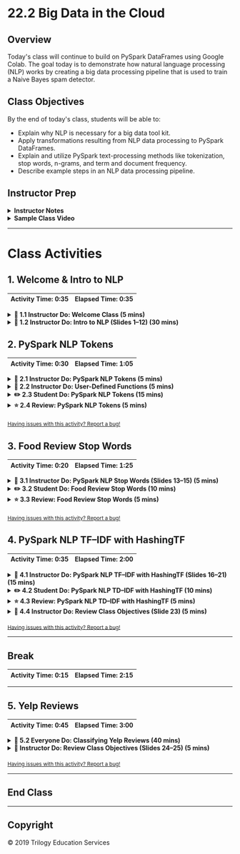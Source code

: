 # 22.2 Big Data in the Cloud

## Overview

Today's class will continue to build on PySpark DataFrames using Google Colab. The goal today is to demonstrate how natural language processing (NLP) works by creating a big data processing pipeline that is used to train a Naive Bayes spam detector.

## Class Objectives

By the end of today's class, students will be able to:

* Explain why NLP is necessary for a big data tool kit.
* Apply transformations resulting from NLP data processing to PySpark DataFrames.
* Explain and utilize PySpark text-processing methods like tokenization, stop words, n-grams, and term and document frequency.
* Describe example steps in an NLP data processing pipeline.

## Instructor Prep

<details>
  <summary><strong>Instructor Notes</summary></strong>

* Today's class is a lot of fun! Students are introduced to natural language processing (NLP) and will learn about the bag-of-words model.

* Students should feel comfortable with PySpark DataFrames, which are similar to Pandas DataFrames. However, many NLP concepts will be new to them. The Naive Bayes model in the final activity may also be challenging for some students. It is important to reassure them that this is an advanced model, but it follows the familiar `model, fit, predict` pattern that they have seen previously.

* Today's class introduces the concept of natural language processing in the context of PySpark and PySpark-ML. The lesson builds up to a final activity that illustrates a real-world, big data processing pipeline.

* Please reference our [Student FAQ](../../../05-Instructor-Resources/README.md#unit-22-big-data) for answers to questions frequently asked by students of this program. If you have any recommendations for additional questions, feel free to log an issue or a pull request with your desired additions.

* Lastly, as a reminder these slideshows are for instructor use only - when distributing slides to students, please first export the slides to a PDF file. You may then distribute the PDF file through Slack.

</details>

<details>
  <summary><strong>Sample Class Video</summary></strong>

View an example class lecture here: [Class Video](https://codingbootcamp.hosted.panopto.com/Panopto/Pages/Viewer.aspx?id=e9c85e44-bf16-4c48-ab0b-ab1e0184d1ba&query=22.2%20big%20data). (Note that this video may not reflect the latest lesson plan.)

</details>

- - -

# Class Activities

## 1. Welcome & Intro to NLP

| Activity Time:       0:35 |  Elapsed Time:      0:35  |
|---------------------------|---------------------------|

<details>
  <summary><strong> 📣 1.1 Instructor Do: Welcome Class (5 mins)</summary></strong>

Welcome the class and explain that today's lesson will focus on how to use PySpark to create data pipelines and run natural language processing on a dataset.

</details>

<details>
  <summary><strong> 📣 1.2 Instructor Do: Intro to NLP (Slides 1–12) (30 mins)</summary></strong>

* Today's class will introduce natural language processing through the use of PySpark and PySpark-ML.

* Open the [slideshow](https://drive.google.com/open?id=1toe_YSFfVseia0qDoSK7EN8cqtXjHMjppL5z0DfJbjc) for this lesson and review the goals for today's class. (Slide 2)

* Cover the following points as you review the slides with the class. Be sure to connect NLP with big data by highlighting its potential to organize, classify, and process large amounts of textual data.

  * Natural language processing is a field focused on the goal of having computers interact with (understand and generate) natural (human) language. (Slide 4)

  * Many current technologies use NLP with varying degrees of success.

    * For example, NLP does a decent job of spam filtering, spell-checking, and identifying parts of speech, but it is less accurate when it comes to sentiment analysis and language translation.

    * NLP doesn't yet allow a sustained conversation with a virtual assistant like Siri or Alexa. (Slide 5)

  * NLP holds a lot of potential when applied to big data because of the massive amounts of textual data in almost every industry. NLP can aid in classifying text, extracting information, and summarizing documents. (Slides 6–7)

  * The intricacies of language pose immense challenges for NLP. (Slides 8–9)

  * To make textual information readable to a computer, several steps are often used in a pipeline in which each level builds on the last. (Slide 10)

  * After sentence segmentation, a typical next step in an NLP pipeline is tokenization.

    * Tokenization can be low level, splitting words or sentences, or high level, determining if two or more words should be grouped together.

    * In the next example, we will use PySpark to achieve low-level tokenization of sentences. (Slide 10)

  * Tokenization segments the text into a group of characters that have meaning. The text is separated into tokens, which is similar to the  `.split()` method in Python. (Slides 11–12)

* Stop before getting to the Stop Words Removal slide. You will pick the slideshow back up after the following activities on tokenization.

</details>

## 2. PySpark NLP Tokens

| Activity Time:       0:30 |  Elapsed Time:      1:05  |
|---------------------------|---------------------------|

<details>
  <summary><strong> 📣 2.1 Instructor Do: PySpark NLP Tokens (5 mins)</summary></strong>

* Import [nlp_tokens.ipynb](Activities/01-Ins_Pyspark_NLP_Tokens/Solved/nlp_tokens.ipynb) into Colab and run the code.

* Go over the code and be sure to explain the following:

  * Tokenizing, as described by the PySpark documentation, is "the process of taking the text (such as a sentence) and breaking it into individual terms (usually words)."

  * Tokenizing is a method that comes with the PySpark library.

  * A sample DataFrame is created, and the words are tokenized using the  `Tokenizer` function.

  * Using the `transform` method from the tokenizer, turn the DataFrame into a tokenized dataset.

    ![tokenizer](Images/tokenizer.png)

  * A new column is added, with each row tokenized into a list of words.

  * The `show()` method uses `truncated=False` to make sure the whole column is shown.

* Answer any remaining questions before moving on.

</details>

<details>
  <summary><strong> 📣 2.2 Instructor Do: User-Defined Functions (5 mins)</summary></strong>

* Import [udf.ipynb](Activities/02-Ins_UDF/Solved/udf.ipynb) into Colab and run the code.

* Explain that Spark uses user-defined functions (UDFs), which allow Python functions to be passed into SQL. Here, the created function will return the length of each list passed.

* Explain that user-defined functions can be used to add custom output columns. Here, the output is enhanced by returning a token count for each line. Word count can be used as a data point in NLP.

  * Create a DataFrame and the tokenizer function.

    ![udf_df.png](Images/udf_df.png)

  * Create a function that will return the length of a list, and use it to create a user-defined function that returns an integer.

    ![udf_create.png](Images/udf_create.png)

  * The UDF that was defined earlier is passed on the word list in the Words column to form a new column, Tokens.

    ![udf_use.png](Images/udf_use.png)

</details>

<details>
  <summary><strong> ✏️ 2.3 Student Do: PySpark NLP Tokens (15 mins)</summary></strong>

* In this activity, students will create NLP tokens using PySpark.

* **Files:**
  * [tokenizing_data.ipynb](Activities/03-Stu_Pyspark_NLP_Tokens/Unsolved/tokenizing_data.ipynb)

  * [data.csv](Activities/03-Stu_Pyspark_NLP_Tokens/Resources/data.csv)

* **Instructions:** [README.md](Activities/03-Stu_Pyspark_NLP_Tokens/README.md)

</details>

<details>
  <summary><strong> ⭐ 2.4 Review: PySpark NLP Tokens (5 mins) </summary></strong>

* Import [tokenizing_data.ipynb](Activities/03-Stu_Pyspark_NLP_Tokens/Solved/tokenizing_data.ipynb) in Colab.

* Go over the code and review the following steps.

  * Import dependencies and read in the CSV file.

  * Store the result in a PySpark DataFrame.

  * Use `.option("header", "true")` to keep the header.

    ![Stu_Tokens_header.png](Images/Stu_Tokens_header.png)

  * Tokenize the DataFrame, taking the Poem column as input and sending to the Words column as output.

  * Create a function that will determine the number of vowels in a sentence using standard Python.

  * Store the function as a user-defined function that will return an integer.

    ![Stu_Tokens_function.png](Images/Stu_Tokens_function.png)

  * Create a new DataFrame that will run the UDF on the tokenized column, which will then display a new column with the results of the UDF.

    ![Stu_Tokens_df.png](Images/Stu_Tokens_df.png)

</details>

<sub>[Having issues with this activity? Report a bug!](https://bit.ly/34t4yWE)</sub>

## 3. Food Review Stop Words

| Activity Time:       0:20 |  Elapsed Time:      1:25  |
|---------------------------|---------------------------|

<details>
  <summary><strong> 📣 3.1 Instructor Do: PySpark NLP Stop Words (Slides 13–15) (5 mins)</summary></strong>

* Use the slides to cover the following points:

  * Stop words are words that have little or no linguistic value in natural language processing. (Slide 14)

  * Removing stop words from the data can improve the accuracy of the language model because it removes words that aren't important to the text.

  * While there are common stop words such as `a`, `and`, `the`, etc., any word can be considered a stop word if it does not contribute to the meaning of the sentence.

  * Stop word removal is a very common step in the NLP pipeline, especially for information retrieval, as stop words don't distinguish between relevant and irrelevant content.

  * Stop words can be filtered out after the text is tokenized into words. (Slide 15)

* Import [nlp_stopwords.ipynb](Activities/04-Ins_Pyspark_NLP_Stopwords/Solved/nlp_stopwords.ipynb) into Colab and walk through the code. Cover the following points:

  * `StopWordsRemover` works like `Tokenizer` in that it takes an input column and returns an output column, but with stop words removed.

  * We are passing `StopWordsRemover` text that has already been tokenized. The stop words are filtered out of the tokenized text.

    ![Ins_Stopwords](Images/Ins_Stopwords.png)

* Answer any questions before moving on.

</details>

<details>
  <summary><strong> ✏️ 3.2 Student Do: Food Review Stop Words (10 mins)</summary></strong>

* In this activity, students will remove stop words from a food review dataset using PySpark.

* **Files:**

  * [nlp_stopwords.ipynb](Activities/05-Stu_Pyspark_NLP_Stopwords/Unsolved/nlp_stopwords.ipynb)

  * [food_reviews.csv](Activities/05-Stu_Pyspark_NLP_Stopwords/Resources/food_reviews.csv)

* **Instructions:** [README.md](Activities/05-Stu_Pyspark_NLP_Stopwords/README.md)

</details>

<details>
  <summary><strong> ⭐ 3.3 Review: Food Review Stop Words (5 mins) </summary></strong>

* Import [nlp_stopwords.ipynb](Activities/05-Stu_Pyspark_NLP_Stopwords/Solved/nlp_stopwords.ipynb) into Colab.

* Go over the code, reviewing the following steps:

  * Use `Tokenizer` to tokenize the DataFrame from the Reviews column into the Words column.

  * The `transform` function is used to generate new DataFrames at each stage of the processing pipeline.

    ![stopwords_tokenize](Images/stopwords_tokenize.png)

  * Use `StopWordsRemover` to remove the stop words from the Words column and store them in the Filtered column.

  * Repeat the transform step with the new DataFrame.

  * Use `select` and `truncate=False` to show the Filtered column.

    ![stopwords](Images/stopwords.png)

* If students would like more review, slack out [documentation](https://spark.apache.org/docs/2.1.0/ml-features.html) that provides a more detailed overview of use cases and examples.

</details>

<sub>[Having issues with this activity? Report a bug!](http://bit.ly/2XSUvH6)</sub>

## 4. PySpark NLP TF–IDF with HashingTF

| Activity Time:       0:35 |  Elapsed Time:      2:00  |
|---------------------------|---------------------------|

<details>
  <summary><strong> 📣 4.1 Instructor Do: PySpark NLP TF–IDF with HashingTF (Slides 16–21) (15 mins)</summary></strong>

* Review the slides on term frequency-inverse document frequency (TF–IDF) and the methods used in TF–IDF, HashingTF, and IDFModel.

  * TF–IDF stands for term frequency-inverse document frequency, a vectorization method for showing how important a word is in a text. (Slide 17)

  * Term frequency (TF): The value of a word increases based on how often it appears in a document. (Slide 17)

  * Inverse document frequency (IDF) is a measure of how significant a word is with respect to the entire corpus (all of the words).

  * A high TF–IDF is significant because it reflects high frequency in the current document but not elsewhere. (Slide 17)

  * The functions that calculate term frequency use a "bag of words" approach in which grammar and order are disregarded, but multiplicity is kept. (Slide 18)

  * TF can be calculated in PySpark using `CountVectorizer` or `HashingTF`.

    * `CountVectorizer` indexes the words across all documents and returns a vector of word counts corresponding to the indexes. The indexes are assigned in descending order of frequency. For example, the word with the highest frequency across all documents will be given an index of 0, while the word with the lowest frequency will have an index equal to the number of words in the corpus. (Slide 19)

    * `HashingTF` converts words to numeric IDs. The same words are assigned the same IDs. Those IDs are then mapped to an index and counted, and a vector is returned. `HashingTF`  will be used in class today. (Slide 20)

  * The IDFModel scales each column based on feature vectors, which decrease weights on words found in multiple documents. (Slide 21)

  * If students want more reference material, slack out the following links:

    * [What does tf-idf mean?](http://www.tfidf.com/)

    * [The TD*IDF Algorithm Explained](https://www.elephate.com/blog/what-is-tf-idf/)

    * [TF-IDF Weighting](https://nlp.stanford.edu/IR-book/html/htmledition/tf-idf-weighting-1.html)

* Import [nlp_hashingTF.ipynb](Activities/06-Ins_Pyspark_NLP_HashingTF/Solved/nlp_hashingTF.ipynb) into Colab.

* Go through the code with students, reviewing the following steps:

  * Tokenize the DataFrame.

  * Use `HashingTF` to hash terms into fixed-length vectors, map to an index, and return a vector of term counts.

    * Note that `HashingTF` takes a `numFeatures` parameter, which specifies the number of buckets into which the words will be split. This number must be higher than the number of unique words.

    * By default, this value is `2^18`, or `262,144`.  A power of 2 should be used so that indexes are evenly mapped.

  * Transform the DataFrame to include feature information from `HashingTF`.

    ![hashingTF](Images/hashingTF.png)

  * Create and fit an IDFModel, which will scale the values while down-weighting based on document frequency. A TF–IDF measure is the result.

    ![hashingTF_idf](Images/hashingTF_idf.png)

</details>

<details>
  <summary><strong> ✏️ 4.2 Student Do: PySpark NLP TD–IDF with HashingTF (10 mins)</summary></strong>

* In this activity, students will apply what they have learned so far to hash values from an airline dataset using PySpark.

* **Files**

  * [airline_hashing.ipynb](Activities/07-Stu_Pyspark_NLP_HashingTF/Unsolved/airline_hashing.ipynb)

  * [airlines.csv](Activities/07-Stu_Pyspark_NLP_HashingTF/Resources/airlines.csv)

* **Instructions:** [README.md](Activities/07-Stu_Pyspark_NLP_HashingTF/README.md)

</details>

<details>
  <summary><strong> ⭐ 4.3 Review: PySpark NLP TD–IDF with HashingTF (5 mins)</summary></strong>

* Open [airline_hashing.ipynb](Activities/07-Stu_Pyspark_NLP_HashingTF/Solved/airline_hashing.ipynb).

* Go through the code, reviewing the following steps:

  * Load the CSV and tokenize the DataFrame.

  * Run `StopWordsRemover` on the tokenized DataFrame.

    * For the bonus, a list of additional words can be created and passed in as the third argument.

      ![hashing_stopwords](Images/hashing_stopwords.png)

  * Hash the term frequencies, keeping the number of features to the power of 2.

  * Fit the data to the IDFModel.

    ![stu_hashing](Images/stu_hashing.png)

</details>

<details>
  <summary><strong> 📣 4.4 Instructor Do: Review Class Objectives (Slide 23) (5 mins)</summary></strong>

* Take a moment to review the class objectives that have been achieved up to this point. (Slide 23)

</details>

<sub>[Having issues with this activity? Report a bug!](https://bit.ly/2XkRMrq)</sub>

- - -

## Break
| Activity Time:       0:15 |  Elapsed Time:      2:15  |
|---------------------------|---------------------------|

- - -

## 5. Yelp Reviews

| Activity Time:       0:45 |  Elapsed Time:      3:00  |
|---------------------------|---------------------------|

<details>
  <summary><strong> 👥 5.2 Everyone Do: Classifying Yelp Reviews (40 mins)</summary></strong>

* This activity uses a Naive Bayes classifier and NLP data processing pipeline to classify reviews from Yelp as either positive or negative.

* Explain that PySpark-ML uses the same `model->fit->predict` pattern that Scikit-learn uses for creating and training machine learning models. Naive Bayes is just a new machine learning model that can be used to classify text.

* **Files:**

  * [naive_review.ipynb](Activities/08-Evr_Naive_Bayes_Reviews/Unsolved/naive_review.ipynb)

  * [yelp_reviews.csv](Activities/08-Evr_Naive_Bayes_Reviews/Resources/yelp_reviews.csv)

* Walk through the following steps with the class:

  * Read in the file containing Yelp reviews.

  * Create a column that adds the length of the review as a feature.

    ![Yelp_length](Images/Yelp_length.png)

  * Create a list of transformations to be applied in the pipeline.

    ![Yelp_transform](Images/Yelp_transform.png)

  * Create a feature vector containing the output from the IDFModel (the last stage in the pipeline) and the length.

    ![Yelp_vector](Images/Yelp_vector.png)

  * Set up the pipeline and fit it to the data.

    ![Yelp_pipeline](Images/Yelp_pipeline.png)

  * Create training and testing data.

  * Create and fit the Naive Bayes model to the training data.

  * Predict outcomes using the testing set.

  * Use `MulticlassClassificationEvaluator` to evaluate the model on the testing set.

    ![Yelp_ML](Images/Yelp_ML.png)

</details>

<details>
  <summary><strong> 📣 Instructor Do: Review Class Objectives (Slides 24–25) (5 mins)</summary></strong>

Take a moment to review the class objectives that have been achieved up to this point. (Slide 25)

</details>

<sub>[Having issues with this activity? Report a bug!](https://bit.ly/2RncvqX)</sub>

- - -

## End Class

- - -

## Copyright

© 2019 Trilogy Education Services
